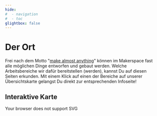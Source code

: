 ```yaml
---
hide:
#  - navigation
#  - toc
glightbox: false
---
```


<style>
    .imap-wrapper {
        width: 100%;
        height: auto;
        margin: 0;
        padding: 0;
        overflow-x: auto;
    }

    .imap {
        width: 100%;
        height: 100%;
        display: inline-block;
    }
</style>

# Der Ort

Frei nach dem Motto "[make almost anything](https://ocw.mit.edu/courses/mas-863-how-to-make-almost-anything-fall-2002/)" können im Makerspace fast alle möglichen Dinge entworfen und gebaut werden. Welche Arbeitsbereiche wir dafür bereitstellen (werden), kannst Du auf diesen Seiten erkunden. Mit einem Klick auf einen der Bereiche auf unserer Übersichtskarte gelangst Du direkt zur entsprechenden Infoseite!

## Interaktive Karte

<div class="imap-wrapper">
    <object id="interactive-svg" type="image/svg+xml" data="../medien/imap_ttp.svg" class="imap">Your browser does not support SVG</object>
</div>

## Über das Umfeld

Der RUB-Makerspace ist auf dem Areal [Mark 51°7](https://www.mark51-7.de/) untergebracht, das unter dem Motto "Wissen schafft Wirtschaft" derzeit um uns herum entwickelt wird. Wir haben unsere Räume im ehemaligen [Opel-Verwaltungsgebäude](https://de.wikipedia.org/wiki/Adam_Opel_AG_Werk_Bochum_I). 

Unsere Fläche von circa 2000 m² verteilt sich auf zwei Stockwerke und bietet viel Raum für innovative Ideen in der Lehre, den Prototypenbau für Start-ups, kreative Entwicklungsprojekte im Studium und der Forschung oder zum Austausch.  

Einen Eindruck von uns kannst Du in unserem Video [Willkommen im Makerspace](https://www.youtube.com/watch?v=O4iOvnHY8l8) bekommen:

<div class="video-container">
    <iframe src="https://www.youtube.com/embed/O4iOvnHY8l8?si=V1VH8U3cynxGinYF" title="Makerspace-Tour auf YouTube" frameborder="0" allow="accelerometer; autoplay; clipboard-write; encrypted-media; gyroscope; picture-in-picture; web-share" allowfullscreen></iframe>
</div>

<script src="../javascripts/imap.js"></script>

